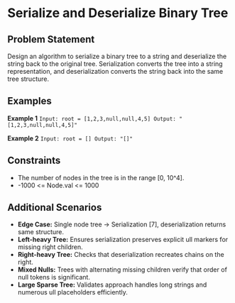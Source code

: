 ﻿# Serialize and Deserialize Binary Tree

## Problem Statement
Design an algorithm to serialize a binary tree to a string and deserialize the string back to the original tree. Serialization converts the tree into a string representation, and deserialization converts the string back into the same tree structure.

## Examples

**Example 1**
`
Input: root = [1,2,3,null,null,4,5]
Output: "[1,2,3,null,null,4,5]"
`

**Example 2**
`
Input: root = []
Output: "[]"
`

## Constraints
- The number of nodes in the tree is in the range [0, 10^4].
- -1000 <= Node.val <= 1000

## Additional Scenarios
- **Edge Case:** Single node tree → Serialization [7], deserialization returns same structure.
- **Left-heavy Tree:** Ensures serialization preserves explicit 
ull markers for missing right children.
- **Right-heavy Tree:** Checks that deserialization recreates chains on the right.
- **Mixed Nulls:** Trees with alternating missing children verify that order of null tokens is significant.
- **Large Sparse Tree:** Validates approach handles long strings and numerous 
ull placeholders efficiently.
